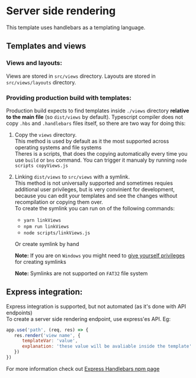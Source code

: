 # Server side rendering

This template uses handlebars as a templating language. 

## Templates and views

### Views and layouts:
Views are stored in `src/views` directory.
Layouts are stored in `src/views/layouts` directory.


### Providing production build with templates:
Production build expects to find templates inside `./views` directory **relative to the main file** (so `dist/views` by default). Typescript compiler does not copy `.hbs` and `.handlebars` files itself, so there are two way for doing this:

1. Copy the `views` directory. \
   This method is used by default as it the most supported across operating systems and file systems \
   Theres is a scripts, that does the copying automatically every time you use `build` or `bns` command. You can trigger it manualy by running `node scripts copyViews.js`

2. Linking `dist/views` to `src/views` with a symlink. \
   This method is not universally supported and sometimes requies additional user privileges, but is very convinient for development, because you can edit your templates and see the changes without recompilation or copying them over. \
   To create the symlink you can run on of the following commands:
   - `yarn linkViews`
   - `npm run linkViews`
   - `node scripts/linkViews.js`
   
   Or create symlink by hand

   **Note:** If you are on `Windows` you might need to [give yourself privileges](https://superuser.com/a/105381) for creating symlinks

   **Note:** Symlinks are not supported on `FAT32` file system


## Express integration:
Express integration is supported, but not automated (as it's done with API endpoints) \
To create a server side rendering endpoint, use express'es API. Eg:
``` js
app.use('path', (req, res) => {
   res.render('view name', {
      templateVar: 'value',
      explanation: 'these value will be avaliable inside the template'
   })
})
```

For more information check out [Express Handlebars npm page](https://www.npmjs.com/package/express-handlebars)

